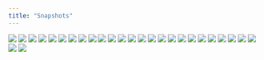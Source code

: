 ```yaml
---
title: "Snapshots"
---
```

![](/photos/14.jpeg)
![](/photos/23.jpg)
![](/photos/1.jpg)
![](/photos/10.png)
![](/photos/9.png)
![](/photos/7.jpeg)
![](/photos/2.png)
![](/photos/3.jpeg)
![](/photos/6.jpg)
![](/photos/13.jpeg)
![](/photos/8.jpg)
![](/photos/22.jpeg)
![](/photos/27.jpeg)
![](/photos/20.jpeg)
![](/photos/16.jpeg)
![](/photos/17.jpeg)
![](/photos/25.jpeg)
![](/photos/11.jpg)
![](/photos/5.jpeg)
![](/photos/24.jpeg)
![](/photos/18.jpeg)
![](/photos/19.jpeg)
![](/photos/26.jpeg)
![](/photos/29.jpeg)
![](/photos/15.jpeg)
![](/photos/21.jpeg)
![](/photos/28.jpeg)



